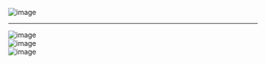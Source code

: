 ![image](https://github.com/user-attachments/assets/06d42937-e97a-446b-b463-6e1e7e637e09)

---
![image](https://github.com/user-attachments/assets/6874ca5f-d59f-484b-af3a-e9c5ff36ffa4)<br>
![image](https://github.com/user-attachments/assets/ebf084c7-da35-4d7a-8d92-6459567097b6)<br>
![image](https://github.com/user-attachments/assets/c202d4c9-ce18-4ba0-a03f-e508d62864de)<br>

